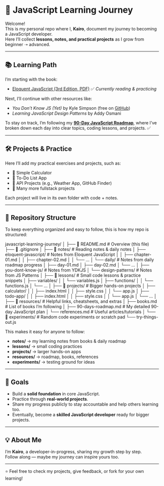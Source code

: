 # 🚀 JavaScript Learning Journey

Welcome!  
This is my personal repo where I, **Kairo**, document my journey to becoming a JavaScript developer.  
Here I’ll collect **lessons, notes, and practical projects** as I grow from beginner ➝ advanced.

---

## 📚 Learning Path

I’m starting with the book:  
- [Eloquent JavaScript (3rd Edition, PDF)](https://eloquentjavascript.net/Eloquent_JavaScript.pdf) ✅ *Currently reading & practicing*

Next, I’ll continue with other resources like:  
- *You Don’t Know JS (Yet)* by Kyle Simpson (free on [GitHub](https://github.com/getify/You-Dont-Know-JS))  
- *Learning JavaScript Design Patterns* by Addy Osmani  

To stay on track, I’m following my **[90-Day JavaScript Roadmap](resources/90-days-roadmap.md)**, where I’ve broken down each day into clear topics, coding lessons, and projects. ✅  

---

## 🛠️ Projects & Practice

Here I’ll add my practical exercises and projects, such as:  
- 🔹 Simple Calculator  
- 🔹 To-Do List App  
- 🔹 API Projects (e.g., Weather App, GitHub Finder)  
- 🔹 Many more fullstack projects  

Each project will live in its own folder with code + notes.

---

## 📂 Repository Structure

To keep everything organized and easy to follow, this is how my repo is structured:

javascript-learning-journey/
│
├── 📄 README.md # Overview (this file)
├── 📄 .gitignore
│
├── 📂 notes/ # Reading notes & daily notes
│ ├── eloquent-javascript/ # Notes from Eloquent JavaScript
│ │ ├── chapter-01.md
│ │ ├── chapter-02.md
│ │ └── ...
│ └── daily/ # Notes from daily roadmap progress
│ ├── day-01.md
│ ├── day-02.md
│ └── ...
│ ├── you-dont-know-js/ # Notes from YDKJS
│ └── design-patterns/ # Notes from JS Patterns
│
├── 📂 lessons/ # Small code lessons & practice snippets
│ ├── variables/
│ │ └── variables.js
│ ├── functions/
│ │ └── functions.js
│ └── ...
│
├── 📂 projects/ # Bigger hands-on projects
│ ├── calculator/
│ │ ├── index.html
│ │ ├── style.css
│ │ └── app.js
│ ├── todo-app/
│ │ ├── index.html
│ │ ├── style.css
│ │ └── app.js
│ └── ...
│
├── 📂 resources/ # Helpful links, cheatsheets, and extras
│ ├── books.md # List of books I’m following
│ ├── 90-days-roadmap.md # My detailed 90-day JavaScript plan
│ └── references.md # Useful articles/tutorials
│
└── 📂 experiments/ # Random code experiments or scratch pad
└── try-things-out.js


This makes it easy for anyone to follow:  
- **notes/** → my learning notes from books & daily roadmap  
- **lessons/** → small coding practices  
- **projects/** → larger hands-on apps  
- **resources/** → roadmap, books, references  
- **experiments/** → testing ground for ideas  

---

## 🎯 Goals

- Build a **solid foundation** in core JavaScript.  
- Practice through **real-world projects**.  
- Share my progress publicly to stay accountable and help others learning too.  
- Eventually, become a **skilled JavaScript developer** ready for bigger projects.

---

## 💡 About Me

I’m **Kairo**, a developer-in-progress, sharing my growth step by step.  
Follow along — maybe my journey can inspire yours too.  

---

⭐ Feel free to check my projects, give feedback, or fork for your own learning!
